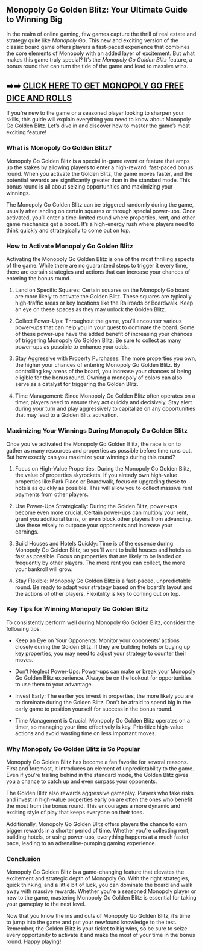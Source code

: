 ## Monopoly Go Golden Blitz: Your Ultimate Guide to Winning Big

In the realm of online gaming, few games capture the thrill of real estate and strategy quite like *Monopoly Go*. This new and exciting version of the classic board game offers players a fast-paced experience that combines the core elements of Monopoly with an added layer of excitement. But what makes this game truly special? It’s the *Monopoly Go Golden Blitz* feature, a bonus round that can turn the tide of the game and lead to massive wins.

## ➡️➡️ [CLICK HERE TO GET MONOPOLY GO FREE DICE AND ROLLS](https://marllabas.com/monopoly-go/)

If you're new to the game or a seasoned player looking to sharpen your skills, this guide will explain everything you need to know about Monopoly Go Golden Blitz. Let’s dive in and discover how to master the game’s most exciting feature!

### What is Monopoly Go Golden Blitz?

Monopoly Go Golden Blitz is a special in-game event or feature that amps up the stakes by allowing players to enter a high-reward, fast-paced bonus round. When you activate the Golden Blitz, the game moves faster, and the potential rewards are significantly greater than in the standard mode. This bonus round is all about seizing opportunities and maximizing your winnings.

The Monopoly Go Golden Blitz can be triggered randomly during the game, usually after landing on certain squares or through special power-ups. Once activated, you’ll enter a time-limited round where properties, rent, and other game mechanics get a boost. It’s a high-energy rush where players need to think quickly and strategically to come out on top.

### How to Activate Monopoly Go Golden Blitz

Activating the Monopoly Go Golden Blitz is one of the most thrilling aspects of the game. While there are no guaranteed steps to trigger it every time, there are certain strategies and actions that can increase your chances of entering the bonus round.

1. Land on Specific Squares: Certain squares on the Monopoly Go board are more likely to activate the Golden Blitz. These squares are typically high-traffic areas or key locations like the Railroads or Boardwalk. Keep an eye on these spaces as they may unlock the Golden Blitz.
  
2. Collect Power-Ups: Throughout the game, you'll encounter various power-ups that can help you in your quest to dominate the board. Some of these power-ups have the added benefit of increasing your chances of triggering Monopoly Go Golden Blitz. Be sure to collect as many power-ups as possible to enhance your odds.

3. Stay Aggressive with Property Purchases: The more properties you own, the higher your chances of entering Monopoly Go Golden Blitz. By controlling key areas of the board, you increase your chances of being eligible for the bonus round. Owning a monopoly of colors can also serve as a catalyst for triggering the Golden Blitz.

4. Time Management: Since Monopoly Go Golden Blitz often operates on a timer, players need to ensure they act quickly and decisively. Stay alert during your turn and play aggressively to capitalize on any opportunities that may lead to a Golden Blitz activation.

### Maximizing Your Winnings During Monopoly Go Golden Blitz

Once you’ve activated the Monopoly Go Golden Blitz, the race is on to gather as many resources and properties as possible before time runs out. But how exactly can you maximize your winnings during this round?

1. Focus on High-Value Properties: During the Monopoly Go Golden Blitz, the value of properties skyrockets. If you already own high-value properties like Park Place or Boardwalk, focus on upgrading these to hotels as quickly as possible. This will allow you to collect massive rent payments from other players.

2. Use Power-Ups Strategically: During the Golden Blitz, power-ups become even more crucial. Certain power-ups can multiply your rent, grant you additional turns, or even block other players from advancing. Use these wisely to outpace your opponents and increase your earnings.

3. Build Houses and Hotels Quickly: Time is of the essence during Monopoly Go Golden Blitz, so you’ll want to build houses and hotels as fast as possible. Focus on properties that are likely to be landed on frequently by other players. The more rent you can collect, the more your bankroll will grow.

4. Stay Flexible: Monopoly Go Golden Blitz is a fast-paced, unpredictable round. Be ready to adapt your strategy based on the board’s layout and the actions of other players. Flexibility is key to coming out on top.

### Key Tips for Winning Monopoly Go Golden Blitz

To consistently perform well during Monopoly Go Golden Blitz, consider the following tips:

- Keep an Eye on Your Opponents: Monitor your opponents’ actions closely during the Golden Blitz. If they are building hotels or buying up key properties, you may need to adjust your strategy to counter their moves.

- Don’t Neglect Power-Ups: Power-ups can make or break your Monopoly Go Golden Blitz experience. Always be on the lookout for opportunities to use them to your advantage.

- Invest Early: The earlier you invest in properties, the more likely you are to dominate during the Golden Blitz. Don’t be afraid to spend big in the early game to position yourself for success in the bonus round.

- Time Management is Crucial: Monopoly Go Golden Blitz operates on a timer, so managing your time effectively is key. Prioritize high-value actions and avoid wasting time on less important moves.

### Why Monopoly Go Golden Blitz is So Popular

Monopoly Go Golden Blitz has become a fan favorite for several reasons. First and foremost, it introduces an element of unpredictability to the game. Even if you’re trailing behind in the standard mode, the Golden Blitz gives you a chance to catch up and even surpass your opponents.

The Golden Blitz also rewards aggressive gameplay. Players who take risks and invest in high-value properties early on are often the ones who benefit the most from the bonus round. This encourages a more dynamic and exciting style of play that keeps everyone on their toes.

Additionally, Monopoly Go Golden Blitz offers players the chance to earn bigger rewards in a shorter period of time. Whether you’re collecting rent, building hotels, or using power-ups, everything happens at a much faster pace, leading to an adrenaline-pumping gaming experience.

### Conclusion

Monopoly Go Golden Blitz is a game-changing feature that elevates the excitement and strategic depth of Monopoly Go. With the right strategies, quick thinking, and a little bit of luck, you can dominate the board and walk away with massive rewards. Whether you’re a seasoned Monopoly player or new to the game, mastering Monopoly Go Golden Blitz is essential for taking your gameplay to the next level.

Now that you know the ins and outs of Monopoly Go Golden Blitz, it’s time to jump into the game and put your newfound knowledge to the test. Remember, the Golden Blitz is your ticket to big wins, so be sure to seize every opportunity to activate it and make the most of your time in the bonus round. Happy playing!
